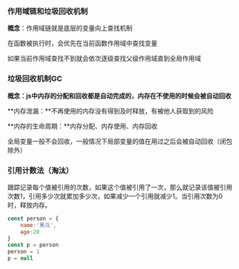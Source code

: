 ### 作用域链和垃圾回收机制

**概念**：作用域链就是底层的变量向上查找机制

在函数被执行时，会优先在当前函数作用域中查找变量

如果当前作用域查找不到就会依次逐级查找父级作用域直到全局作用域



### 垃圾回收机制GC

**概念：js中内存的分配和回收都是自动完成的，内存在不使用的时候会被自动回收**

**内存泄漏：**不再使用的内存没有得到及时释放，有被他人获取到的风险

**内存的生命周期：**内存分配、内存使用、内存回收

全局变量一般不会回收，一般情况下局部变量的值在用过之后会被自动回收（闭包除外）

### 引用计数法（淘汰）

跟踪记录每个值被引用的次数，如果这个值被引用了一次，那么就记录该值被引用次数1，引用多少次就累加多少次，如果减少一个引用就减少1。当引用次数为0时，释放内存。

```js
const person = {
    name:'黑马',
    age:20
}
const p = person
person = 1
p = null
```

